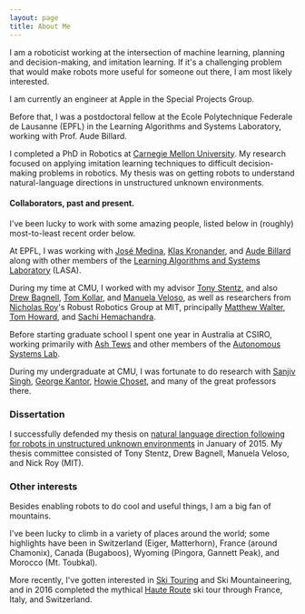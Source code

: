 ```yaml
---
layout: page
title: About Me
---
```


I am a roboticist working at the intersection of machine learning, planning and decision-making, and imitation learning.
If it's a challenging problem that would make robots more useful for someone out there, I am most likely interested.

I am currently an engineer at Apple in the Special Projects Group.

Before that, I was a postdoctoral fellow at the Ecole Polytechnique Federale de
Lausanne (EPFL) in the Learning Algorithms and Systems Laboratory, working with
Prof. Aude Billard.

I completed a PhD in Robotics at [Carnegie Mellon University](http://www.ri.cmu.edu).
My research focused on applying imitation learning techniques to difficult decision-making problems in robotics.
My thesis was on getting robots to understand natural-language directions in unstructured unknown environments.

#### Collaborators, past and present.

I've been lucky to work with some amazing people, listed below in (roughly) most-to-least recent order below.

At EPFL, I was working with
[José Medina](https://scholar.google.com/citations?user=nLMmnkYAAAAJ&hl=en),
[Klas Kronander](http://kronander.ch/), and
[Aude Billard](http://lasa.epfl.ch/people/member.php?SCIPER=115671) along with other members of the
[Learning Algorithms and Systems Laboratory](http://lasa.epfl.ch/) (LASA).

During my time at CMU, I worked with my advisor
[Tony Stentz](http://www.ri.cmu.edu/person.html?type=publications&person_id=299), and also
[Drew Bagnell](http://www.ri.cmu.edu/person.html?person_id=689),
[Tom Kollar](http://www.tkollar.com/), and
[Manuela Veloso](https://www.cs.cmu.edu/~mmv/),
as well as researchers from
[Nicholas Roy](http://groups.csail.mit.edu/rrg/)'s Robust Robotics Group at MIT, principally
[Matthew Walter](http://ttic.uchicago.edu/~mwalter/),
[Tom Howard](http://www.ece.rochester.edu/~th003j/), and
[Sachi Hemachandra](http://people.csail.mit.edu/sachih/home/?page_id=14).

Before starting graduate school I spent one year in Australia at CSIRO, working primarily with
[Ash Tews](https://theconversation.com/profiles/ashley-tews-19879)
and other members of the
[Autonomous Systems Lab](https://confluence.csiro.au/display/ASL/Autonomous+Systems).

During my undergraduate at CMU, I was fortunate to do research with
[Sanjiv Singh](http://www.frc.ri.cmu.edu/~ssingh/Sanjiv_Singh/home.html),
[George Kantor](http://frc.ri.cmu.edu/~kantor/George_Kantors_Home_Page/Home.html),
[Howie Choset](http://www.cs.cmu.edu/~./choset/),
and many of the great professors there.

### Dissertation

I successfully defended my thesis on [natural language direction following for robots in unstructured unknown environments](/pubs/dissertation-felixd.pdf) in January of 2015.
My thesis committee consisted of Tony Stentz, Drew Bagnell, Manuela Veloso, and Nick Roy (MIT).

### Other interests

Besides enabling robots to do cool and useful things, I am a big fan of mountains.

I've been lucky to climb in a variety of places around the world;
some highlights have been in
Switzerland (Eiger, Matterhorn),
France (around Chamonix),
Canada (Bugaboos),
Wyoming (Pingora, Gannett Peak),
and Morocco (Mt. Toubkal).

More recently, I've gotten interested in [Ski Touring](https://en.wikipedia.org/wiki/Ski_touring) and Ski Mountaineering, and in 2016 completed the mythical [Haute Route](https://en.wikipedia.org/wiki/Haute_Route#Grande_Lui_variation) ski tour through France, Italy, and Switzerland.
